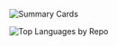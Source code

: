 


![Summary Cards](https://github-profile-summary-cards.vercel.app/api/cards/profile-details?username=narminya&theme=vue)

![Top Languages by Repo](https://raw.githubusercontent.com/narminya/github-profile-summary-cards/master/profile-summary-card-output/default/1-repos-per-language.svg)
<!---
narminya/narminya is a ✨ special ✨ repository because its `README.md` (this file) appears on your GitHub profile.
You can click the Preview link to take a look at your changes.
--->
